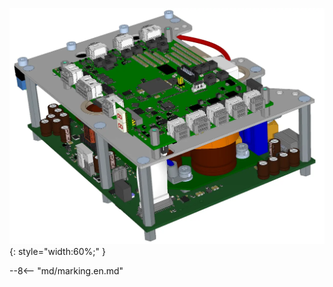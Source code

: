 ![TGZ-48-100/250-UNIR-RI pic](../../../../source/img/photo_TGZ-S-48-100_UNIR_RI.webp){: style="width:60%;" }

--8<-- "md/marking.en.md"
